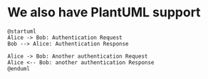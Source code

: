 # We also have PlantUML support

```
@startuml
Alice -> Bob: Authentication Request
Bob --> Alice: Authentication Response

Alice -> Bob: Another authentication Request
Alice <-- Bob: another authentication Response
@enduml
```

